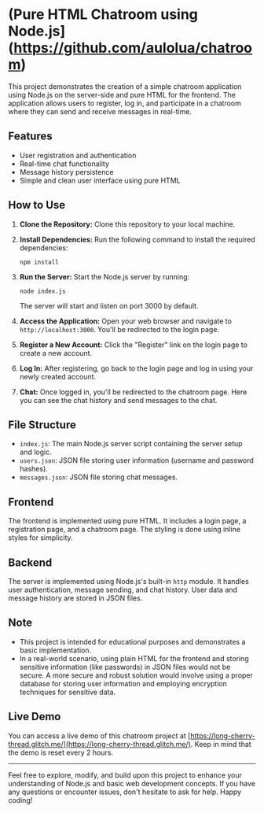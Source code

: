 # (Pure HTML Chatroom using Node.js](https://github.com/aulolua/chatroom)

This project demonstrates the creation of a simple chatroom application using Node.js on the server-side and pure HTML for the frontend. The application allows users to register, log in, and participate in a chatroom where they can send and receive messages in real-time.

## Features

- User registration and authentication
- Real-time chat functionality
- Message history persistence
- Simple and clean user interface using pure HTML

## How to Use

1. **Clone the Repository:** Clone this repository to your local machine.

2. **Install Dependencies:** Run the following command to install the required dependencies:

   ```
   npm install
   ```

3. **Run the Server:** Start the Node.js server by running:

   ```
   node index.js
   ```

   The server will start and listen on port 3000 by default.

4. **Access the Application:** Open your web browser and navigate to `http://localhost:3000`. You'll be redirected to the login page.

5. **Register a New Account:** Click the "Register" link on the login page to create a new account.

6. **Log In:** After registering, go back to the login page and log in using your newly created account.

7. **Chat:** Once logged in, you'll be redirected to the chatroom page. Here you can see the chat history and send messages to the chat.

## File Structure

- `index.js`: The main Node.js server script containing the server setup and logic.
- `users.json`: JSON file storing user information (username and password hashes).
- `messages.json`: JSON file storing chat messages.

## Frontend

The frontend is implemented using pure HTML. It includes a login page, a registration page, and a chatroom page. The styling is done using inline styles for simplicity.

## Backend

The server is implemented using Node.js's built-in `http` module. It handles user authentication, message sending, and chat history. User data and message history are stored in JSON files.

## Note

- This project is intended for educational purposes and demonstrates a basic implementation.
- In a real-world scenario, using plain HTML for the frontend and storing sensitive information (like passwords) in JSON files would not be secure. A more secure and robust solution would involve using a proper database for storing user information and employing encryption techniques for sensitive data.

## Live Demo

You can access a live demo of this chatroom project at [https://long-cherry-thread.glitch.me/](https://long-cherry-thread.glitch.me/). Keep in mind that the demo is reset every 2 hours.

---

Feel free to explore, modify, and build upon this project to enhance your understanding of Node.js and basic web development concepts. If you have any questions or encounter issues, don't hesitate to ask for help. Happy coding!
